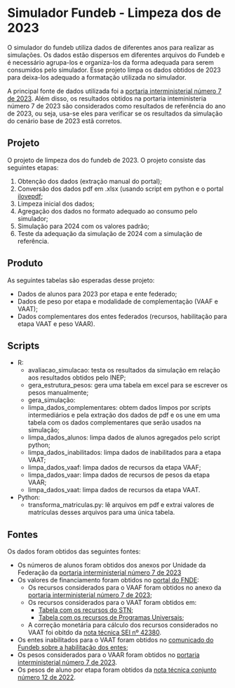 # Simulador Fundeb - Limpeza dos de 2023

O simulador do fundeb utiliza dados de diferentes anos para realizar as simulações. Os dados estão dispersos em diferentes arquivos do Fundeb e é necessário agrupa-los e organiza-los da forma adequada para serem consumidos pelo simulador. Esse projeto limpa os dados obtidos de 2023 para deixa-los adequado a formatação utilizada no simulador.

A principal fonte de dados utilizada foi a [portaria interministerial número 7 de 2023](https://www.gov.br/fnde/pt-br/acesso-a-informacao/acoes-e-programas/financiamento/fundeb/legislacao/2023/portaria-interm-no-7-de-29-12-2023.pdf). Além disso, os resultados obtidos na portaria inteministeria número 7 de 2023 são considerados como resultados de referência do ano de 2023, ou seja, usa-se eles para verificar se os resultados da simulação do cenário base de 2023 estã corretos.

## Projeto

O projeto de limpeza dos do fundeb de 2023. O projeto consiste das seguintes etapas:

1. Obtenção dos dados (extração manual do portal);
2. Conversão dos dados pdf em .xlsx (usando script em python e o portal [ilovepdf](https://www.ilovepdf.com/pt);
3. Limpeza inicial dos dados;
4. Agregação dos dados no formato adequado ao consumo pelo simulador;
5. Simulação para 2024 com os valores padrão;
6. Teste da adequação da simulação de 2024 com a simulação de referência.

## Produto

As seguintes tabelas são esperadas desse projeto:
* Dados de alunos para 2023 por etapa e ente federado;
* Dados de peso por etapa e modalidade de complementação (VAAF e VAAT);
* Dados complementares dos entes federados (recursos, habilitação para etapa VAAT e peso VAAR).


## Scripts

* R:
  * avaliacao_simulacao: testa os resultados da simulação em relação aos resultados obtidos pelo INEP;
  * gera_estrutura_pesos: gera uma tabela em excel para se escrever os pesos manualmente;
  * gera_simulação: 
  * limpa_dados_complementares: obtem dados limpos por scripts intermediários e pela extração dos dados de pdf e os une em uma tabela com os dados complementares que serão usados na simulação;
  * limpa_dados_alunos: limpa dados de alunos agregados pelo script python;
  * limpa_dados_inabilitados: limpa dados de inabilitados para a etapa VAAT;
  * limpa_dados_vaaf: limpa dados de recursos da etapa VAAF;
  * limpa_dados_vaar: limpa dados de recursos de pesos da etapa VAAR;
  * limpa_dados_vaat: limpa dados de recursos da etapa VAAT.
* Python:
  * transforma_matriculas.py: lê arquivos em pdf e extrai valores de matrículas desses arquivos para uma única tabela.

## Fontes

Os dados foram obtidos das seguintes fontes:

* Os números de alunos foram obtidos dos anexos por Unidade da Federação da [portaria interministerial número 7 de 2023](https://www.gov.br/fnde/pt-br/acesso-a-informacao/acoes-e-programas/financiamento/fundeb/matriculas-da-educacao-basica/2023-com-base-na-portaria-interministerial-no-7-de-29-12-2023)
* Os valores de financiamento foram obtidos no [portal do FNDE](https://www.gov.br/fnde/pt-br/acesso-a-informacao/acoes-e-programas/financiamento/fundeb/2023): 
  * Os recursos considerados para o VAAF foram obtidos no anexo da [portaria interministerial número 7 de 2023](https://www.gov.br/fnde/pt-br/acesso-a-informacao/acoes-e-programas/financiamento/fundeb/vaaf/copy2_of_ReceitaeComplementaoporentefederadoFundeb2023.pdf);
  * Os recursos considerados para o VAAT foram obtidos em:
    * [Tabela com os recursos do STN](https://www.gov.br/fnde/pt-br/acesso-a-informacao/acoes-e-programas/financiamento/fundeb/vaat/ReceitaSTN2021nominalparapublicao.pdf);
    * [Tabela com os recursos de Programas Universais](https://www.gov.br/fnde/pt-br/acesso-a-informacao/acoes-e-programas/financiamento/fundeb/vaat/ProgramasUniversais2021nominalparapublicao.pdf);
  * A correção monetária para cálculo dos recursos considerados no VAAT foi obitdo da [nota técnica SEI nº 42380](https://www.gov.br/fnde/pt-br/acesso-a-informacao/acoes-e-programas/financiamento/fundeb/vaat/NotaTcnicaSTNn42380CorreoMonetriaVAAT.pdf).
* Os entes inabilitados para o VAAT foram obtidos no [comunicado do Fundeb sobre a habilitação dos entes](https://www.gov.br/fnde/pt-br/acesso-a-informacao/acoes-e-programas/financiamento/fundeb/2023-1/COMUNICADOHABILITAOFINALVAAT2023.pdf);
* Os pesos considerados para o VAAR foram obtidos no [portaria interministerial número 7 de 2023](https://www.gov.br/fnde/pt-br/acesso-a-informacao/acoes-e-programas/financiamento/fundeb/AnexoVPortariaInterm.n7de29.12.2023.pdf).
* Os pesos de aluno por etapa foram obtidos da [nota técnica conjunto número 12 de 2022](https://www.gov.br/fnde/pt-br/acesso-a-informacao/acoes-e-programas/financiamento/fundeb/notas-tecnicas/NotaTcnicaConjuntan122022.pdf).

